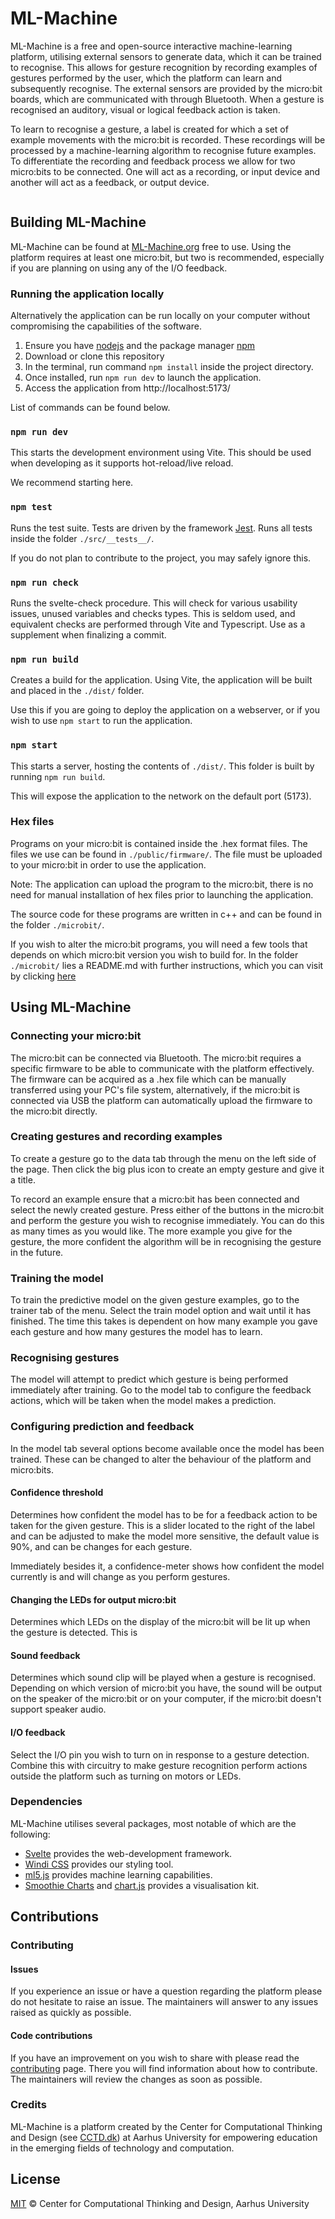 # ML-Machine

ML-Machine is a free and open-source interactive machine-learning platform, utilising external sensors to generate data,
which it can be trained to recognise. This allows for gesture recognition by recording examples of gestures performed by
the user, which the platform can learn and subsequently recognise. The external sensors are provided by the micro:bit
boards, which are communicated with through Bluetooth. When a gesture is recognised an auditory, visual or logical
feedback action is taken.

To learn to recognise a gesture, a label is created for which a set of example movements with the micro:bit
is recorded. These recordings will be processed by a machine-learning algorithm to recognise future examples. To
differentiate the recording and feedback process we allow for two micro:bits to be connected. One will act as a
recording, or input device and another will act as a feedback, or output device.

<div style="margin-left: 10%; margin-right: 10%">
<img style="border-radius: 5px" src="https://user-images.githubusercontent.com/6570193/236807377-5308b9c5-20e1-4a87-83cd-a2e0d822124b.png" alt="">
</div>

## Building ML-Machine

ML-Machine can be found at [ML-Machine.org](https://ml-machine.org/) free to use.
Using the platform requires at least one micro:bit, but two is recommended, especially if you are planning on using any
of the I/O feedback.

### Running the application locally

Alternatively the application can be run locally on your computer without compromising the capabilities of the software.

1. Ensure you have [nodejs](https://nodejs.org/) and the package manager [npm](https://www.npmjs.com/)
2. Download or clone this repository
3. In the terminal, run command `npm install` inside the project directory.
4. Once installed, run `npm run dev` to launch the application.
5. Access the application from http://localhost:5173/

List of commands can be found below.


### ```npm run dev```

This starts the development environment using Vite. This should be used when developing as it supports hot-reload/live reload.

We recommend starting here.

### ```npm test```

Runs the test suite. Tests are driven by the framework [Jest](https://jestjs.io/). Runs all tests inside the folder `./src/__tests__/`.

If you do not plan to contribute to the project, you may safely ignore this.

### ```npm run check```

Runs the svelte-check procedure. This will check for various usability issues, unused variables and checks types. This is seldom used, and equivalent checks are performed through Vite and Typescript. Use as a supplement when finalizing a commit. 

### ```npm run build```

Creates a build for the application. Using Vite, the application will be built and placed in the `./dist/` folder.

Use this if you are going to deploy the application on a webserver, or if you wish to use `npm start` to run the application.

### ```npm start```

This starts a server, hosting the contents of `./dist/`. This folder is built by running `npm run build`.

This will expose the application to the network on the default port (5173).


### Hex files

Programs on your micro:bit is contained inside the .hex format files. The files we use can be found in `./public/firmware/`.
The file must be uploaded to your micro:bit in order to use the application. 

Note: The application can upload the program to the micro:bit, there is no need for manual installation of hex files prior to launching the application.

The source code for these programs are written in c++ and can be found in the folder `./microbit/`. 

If you wish to alter the micro:bit programs, you will need a few tools that depends on which micro:bit version you wish to build for. In the folder `./microbit/` lies a README.md with further instructions, which you can visit by clicking [here](./microbit/)

## Using ML-Machine

### Connecting your micro:bit

The micro:bit can be connected via Bluetooth. The micro:bit requires a specific firmware to be able to communicate with
the platform effectively. The firmware can be acquired as a .hex file which can be manually transferred using your PC's
file system, alternatively, if the micro:bit is connected via USB the platform can automatically upload the firmware to
the micro:bit directly.

### Creating gestures and recording examples

To create a gesture go to the data tab through the menu on the left side of the page. Then click the big plus icon to
create an empty gesture and give it a title.

To record an example ensure that a micro:bit has been connected and select the newly created gesture. Press either of
the buttons in the micro:bit and perform the gesture you wish to recognise immediately. You can do this as many times as
you would like. The more example you give for the gesture, the more confident the algorithm will be in recognising the
gesture in the future.

### Training the model

To train the predictive model on the given gesture examples, go to the trainer tab of the menu. Select the train model
option and wait until it has finished. The time this takes is dependent on how many example you gave each gesture and
how many gestures the model has to learn.

### Recognising gestures

The model will attempt to predict which gesture is being performed immediately after training. Go to the model tab to
configure the feedback actions, which will be taken when the model makes a prediction.

### Configuring prediction and feedback

In the model tab several options become available once the model has been trained. These can be changed to alter the
behaviour of the platform and micro:bits.

#### Confidence threshold

Determines how confident the model has to be for a feedback action to be taken for the given gesture. This is a slider
located to the right of the label and can be adjusted to make the model more sensitive, the default value is 90%, and
can be changes for each gesture.

Immediately besides it, a confidence-meter shows how confident the model currently is and will change as you perform
gestures.

#### Changing the LEDs for output micro:bit

Determines which LEDs on the display of the micro:bit will be lit up when the gesture is detected. This is

#### Sound feedback

Determines which sound clip will be played when a gesture is recognised. Depending on which version of micro:bit you
have, the sound will be output on the speaker of the micro:bit or on your computer, if the micro:bit doesn't support
speaker audio.

#### I/O feedback

Select the I/O pin you wish to turn on in response to a gesture detection. Combine this with circuitry to make gesture
recognition perform actions outside the platform such as turning on motors or LEDs.

### Dependencies

ML-Machine utilises several packages, most notable of which are the following:

- [Svelte](https://github.com/sveltejs/svelte) provides the web-development framework.
- [Windi CSS](https://github.com/windicss/windicss) provides our styling tool.
- [ml5.js](https://github.com/ml5js/ml5-library) provides machine learning capabilities.
- [Smoothie Charts](https://github.com/joewalnes/smoothie) and [chart.js](https://github.com/chartjs/Chart.js) provides
  a visualisation kit.

## Contributions

### Contributing

#### Issues

If you experience an issue or have a question regarding the platform please do not hesitate to raise an issue. The
maintainers will answer to any issues raised as quickly as possible.

#### Code contributions

If you have an improvement on you wish to share with please read the [contributing](CONTRIBUTING.md) page. There you
will find information about how to contribute. The maintainers will review the changes as soon as possible.

### Credits

ML-Machine is a platform created by the Center for Computational Thinking and Design (see [CCTD.dk](https://cctd.dk)) at Aarhus University for empowering education in the emerging fields of technology and computation.

## License

[MIT](license) © Center for Computational Thinking and Design, Aarhus University
